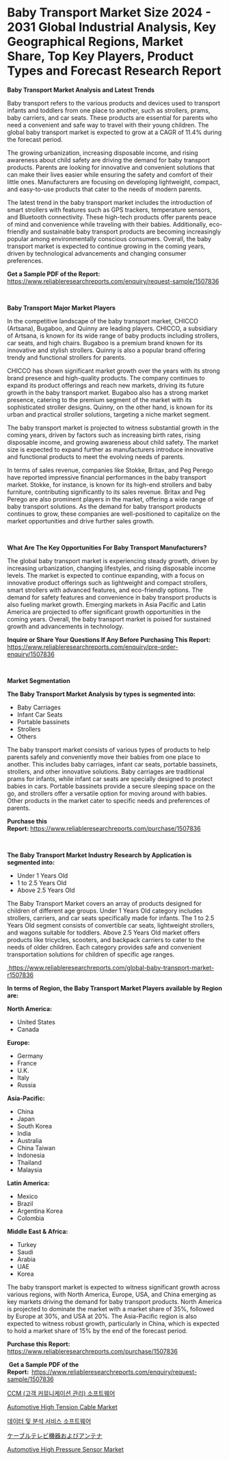 <p><h1>Baby Transport Market Size 2024 - 2031 Global Industrial Analysis, Key Geographical Regions, Market Share, Top Key Players, Product Types and Forecast Research Report</h1></p><p><strong>Baby Transport Market Analysis and Latest Trends</strong></p>
<p><p>Baby transport refers to the various products and devices used to transport infants and toddlers from one place to another, such as strollers, prams, baby carriers, and car seats. These products are essential for parents who need a convenient and safe way to travel with their young children. The global baby transport market is expected to grow at a CAGR of 11.4% during the forecast period.</p><p>The growing urbanization, increasing disposable income, and rising awareness about child safety are driving the demand for baby transport products. Parents are looking for innovative and convenient solutions that can make their lives easier while ensuring the safety and comfort of their little ones. Manufacturers are focusing on developing lightweight, compact, and easy-to-use products that cater to the needs of modern parents.</p><p>The latest trend in the baby transport market includes the introduction of smart strollers with features such as GPS trackers, temperature sensors, and Bluetooth connectivity. These high-tech products offer parents peace of mind and convenience while traveling with their babies. Additionally, eco-friendly and sustainable baby transport products are becoming increasingly popular among environmentally conscious consumers. Overall, the baby transport market is expected to continue growing in the coming years, driven by technological advancements and changing consumer preferences.</p></p>
<p><strong>Get a Sample PDF of the Report:&nbsp;</strong> <a href="https://www.reliableresearchreports.com/enquiry/request-sample/1507836">https://www.reliableresearchreports.com/enquiry/request-sample/1507836</a></p>
<p>&nbsp;</p>
<p><strong>Baby Transport Major Market Players</strong></p>
<p><p>In the competitive landscape of the baby transport market, CHICCO (Artsana), Bugaboo, and Quinny are leading players. CHICCO, a subsidiary of Artsana, is known for its wide range of baby products including strollers, car seats, and high chairs. Bugaboo is a premium brand known for its innovative and stylish strollers. Quinny is also a popular brand offering trendy and functional strollers for parents.</p><p>CHICCO has shown significant market growth over the years with its strong brand presence and high-quality products. The company continues to expand its product offerings and reach new markets, driving its future growth in the baby transport market. Bugaboo also has a strong market presence, catering to the premium segment of the market with its sophisticated stroller designs. Quinny, on the other hand, is known for its urban and practical stroller solutions, targeting a niche market segment.</p><p>The baby transport market is projected to witness substantial growth in the coming years, driven by factors such as increasing birth rates, rising disposable income, and growing awareness about child safety. The market size is expected to expand further as manufacturers introduce innovative and functional products to meet the evolving needs of parents.</p><p>In terms of sales revenue, companies like Stokke, Britax, and Peg Perego have reported impressive financial performances in the baby transport market. Stokke, for instance, is known for its high-end strollers and baby furniture, contributing significantly to its sales revenue. Britax and Peg Perego are also prominent players in the market, offering a wide range of baby transport solutions. As the demand for baby transport products continues to grow, these companies are well-positioned to capitalize on the market opportunities and drive further sales growth.</p></p>
<p>&nbsp;</p>
<p><strong>What Are The Key Opportunities For Baby Transport Manufacturers?</strong></p>
<p><p>The global baby transport market is experiencing steady growth, driven by increasing urbanization, changing lifestyles, and rising disposable income levels. The market is expected to continue expanding, with a focus on innovative product offerings such as lightweight and compact strollers, smart strollers with advanced features, and eco-friendly options. The demand for safety features and convenience in baby transport products is also fueling market growth. Emerging markets in Asia Pacific and Latin America are projected to offer significant growth opportunities in the coming years. Overall, the baby transport market is poised for sustained growth and advancements in technology.</p></p>
<p><strong>Inquire or Share Your Questions If Any Before Purchasing This Report:</strong> <a href="https://www.reliableresearchreports.com/enquiry/pre-order-enquiry/1507836">https://www.reliableresearchreports.com/enquiry/pre-order-enquiry/1507836</a></p>
<p>&nbsp;</p>
<p><strong>Market Segmentation</strong></p>
<p><strong>The Baby Transport Market Analysis by types is segmented into:</strong></p>
<p><ul><li>Baby Carriages</li><li>Infant Car Seats</li><li>Portable bassinets</li><li>Strollers</li><li>Others</li></ul></p>
<p><p>The baby transport market consists of various types of products to help parents safely and conveniently move their babies from one place to another. This includes baby carriages, infant car seats, portable bassinets, strollers, and other innovative solutions. Baby carriages are traditional prams for infants, while infant car seats are specially designed to protect babies in cars. Portable bassinets provide a secure sleeping space on the go, and strollers offer a versatile option for moving around with babies. Other products in the market cater to specific needs and preferences of parents.</p></p>
<p><strong>Purchase this Report:&nbsp;</strong><a href="https://www.reliableresearchreports.com/purchase/1507836">https://www.reliableresearchreports.com/purchase/1507836</a></p>
<p>&nbsp;</p>
<p><strong>The Baby Transport Market Industry Research by Application is segmented into:</strong></p>
<p><ul><li>Under 1 Years Old</li><li>1 to 2.5 Years Old</li><li>Above 2.5 Years Old</li></ul></p>
<p><p>The Baby Transport Market covers an array of products designed for children of different age groups. Under 1 Years Old category includes strollers, carriers, and car seats specifically made for infants. The 1 to 2.5 Years Old segment consists of convertible car seats, lightweight strollers, and wagons suitable for toddlers. Above 2.5 Years Old market offers products like tricycles, scooters, and backpack carriers to cater to the needs of older children. Each category provides safe and convenient transportation solutions for children of specific age ranges.</p></p>
<p><a href="https://www.reliableresearchreports.com/global-baby-transport-market-r1507836">&nbsp;https://www.reliableresearchreports.com/global-baby-transport-market-r1507836</a></p>
<p><strong>In terms of Region, the Baby Transport Market Players available by Region are:</strong></p>
<p>
    <p> <strong> North America: </strong>
        <ul>
            <li>United States</li>
            <li>Canada</li>
        </ul>
        </p> 
    <p> <strong> Europe: </strong>
        <ul>
            <li>Germany</li>
            <li>France</li>
            <li>U.K.</li>
            <li>Italy</li>
            <li>Russia</li>
        </ul>
        </p> 
    <p> <strong> Asia-Pacific: </strong>
        <ul>
            <li>China</li>
            <li>Japan</li>
            <li>South Korea</li>
            <li>India</li>
            <li>Australia</li>
            <li>China Taiwan</li>
            <li>Indonesia</li>
            <li>Thailand</li>
            <li>Malaysia</li>
        </ul>
        </p> 
    <p> <strong> Latin America: </strong>
        <ul>
            <li>Mexico</li>
            <li>Brazil</li>
            <li>Argentina Korea</li>
            <li>Colombia</li>
        </ul>
        </p> 
    <p> <strong> Middle East & Africa: </strong>
        <ul>
            <li>Turkey</li>
            <li>Saudi</li>
            <li>Arabia</li>
            <li>UAE</li>
            <li>Korea</li>
        </ul>
    </p>
    </p>
<p><p>The baby transport market is expected to witness significant growth across various regions, with North America, Europe, USA, and China emerging as key markets driving the demand for baby transport products. North America is projected to dominate the market with a market share of 35%, followed by Europe at 30%, and USA at 20%. The Asia-Pacific region is also expected to witness robust growth, particularly in China, which is expected to hold a market share of 15% by the end of the forecast period.</p></p>
<p><strong>Purchase this Report: </strong><a href="https://www.reliableresearchreports.com/purchase/1507836">https://www.reliableresearchreports.com/purchase/1507836</a></p>
<p>&nbsp;<strong>Get a Sample PDF of the Report:&nbsp;&nbsp;</strong><a href="https://www.reliableresearchreports.com/enquiry/request-sample/1507836">https://www.reliableresearchreports.com/enquiry/request-sample/1507836</a></p>
<p><strong></strong></p>
<p><p><a href="https://github.com/msujons1512/Market-Research-Report-List-1/blob/main/529471183111.md">CCM (고객 커뮤니케이션 관리) 소프트웨어</a></p><p><a href="https://github.com/IsmaelBlick2023/Market-Research-Report-List-1/blob/main/automotive-high-tension-cable-market.md">Automotive High Tension Cable Market</a></p><p><a href="https://github.com/amuji413411/Market-Research-Report-List-1/blob/main/585721383112.md">데이터 및 분석 서비스 소프트웨어</a></p><p><a href="https://github.com/ReyesKohler20231/Market-Research-Report-List-1/blob/main/185454193338.md">ケーブルテレビ機器およびアンテナ</a></p><p><a href="https://github.com/Airanohannonzb68e5pb53oc1/Market-Research-Report-List-2/blob/main/automotive-high-pressure-sensor-market.md">Automotive High Pressure Sensor Market</a></p></p>